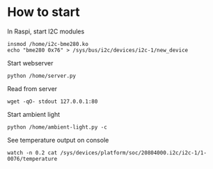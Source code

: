# How to start

In Raspi, start I2C modules 

```
insmod /home/i2c-bme280.ko
echo "bme280 0x76" > /sys/bus/i2c/devices/i2c-1/new_device
```

Start webserver

```
python /home/server.py
```

Read from server

```
wget -qO- stdout 127.0.0.1:80
```

Start ambient light 

```
python /home/ambient-light.py -c
```

See temperature output on console

```
watch -n 0.2 cat /sys/devices/platform/soc/20804000.i2c/i2c-1/1-0076/temperature
```
